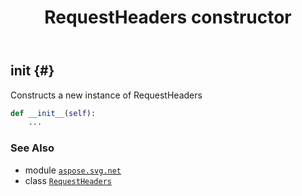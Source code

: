 ﻿---
title: RequestHeaders constructor
second_title: Aspose.SVG for Python via .NET API References
description: 
type: docs
weight: 10
url: /python-net/aspose.svg.net/requestheaders/__init__/
is_root: false
---

## __init__ {#}

Constructs a new instance of RequestHeaders



```python
def __init__(self):
    ...
```





### See Also
* module [`aspose.svg.net`](../../)
* class [`RequestHeaders`](/svg/python-net/aspose.svg.net/requestheaders)
